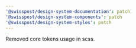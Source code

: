 ```yaml
---
'@swisspost/design-system-documentation': patch
'@swisspost/design-system-components': patch
'@swisspost/design-system-styles': patch
---
```


Removed core tokens usage in scss.
